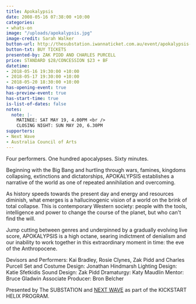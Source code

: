 ```yaml
---
title: Apokalypsis
date: 2008-05-16 07:38:00 +10:00
categories:
- whats-on
image: "/uploads/apokalypsis.jpg"
image-credit: Sarah Walker
button-url: http://thesubstation.iwannaticket.com.au/event/apokalypsis-MTQzNzQ
button-txt: BUY TICKETS
presented-by: ZAK PIDD AND CHARLES PURCELL
price: STANDARD $28/CONCESSION $23 + BF
datetime:
- 2018-05-16 19:30:00 +10:00
- 2018-05-17 19:30:00 +10:00
- 2018-05-20 18:30:00 +10:00
has-opening-event: true
has-preview-event: true
has-start-time: true
is-list-of-dates: false
notes:
  note: |-
    MATINEE: SAT MAY 19, 4.00PM <br />
    CLOSING NIGHT: SUN MAY 20, 6.30PM
supporters:
- Next Wave
- Australia Council of Arts
---
```


Four performers. One hundred apocalypses. Sixty minutes.

Beginning with the Big Bang and hurtling through wars, famines, kingdoms collapsing, extinctions and dictatorships, APOKALYPSIS establishes a narrative of the world as one of repeated annihilation and overcoming.

As history speeds towards the present day and energy and resources diminish, what emerges is a hallucinogenic vision of a world on the brink of total collapse. This is contemporary Western society: people with the tools, intelligence and power to change the course of the planet, but who can't find the will.

Jump cutting between genres and underpinned by a gradually evolving live score, APOKALYPSIS is a high octane, searing indictment of denialism and our inability to work together in this extraordinary moment in time: the eve of the Anthropocene. 

Devisors and Performers: Kai Bradley, Rosie Clynes, Zak Pidd and Charles Purcell
Set and Costume Design: Jonathan Hindmarsh
Lighting Design: Katie Sfetkidis
Sound Design: Zak Pidd
Dramaturgy: Katy Maudlin
Mentor: Bruce Gladwin
Associate Producer: Bron Belcher

Presented by The SUBSTATION and [NEXT WAVE](http://nextwave.org.au/) as part of the KICKSTART HELIX PROGRAM.
